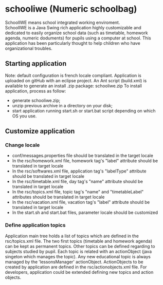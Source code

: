 # schooliwe (Numeric schoolbag)

SchoolIWE means school integrated working enviroment.<br>
SchoolIWE is a Java Swing rich application highly customizable and dedicated to easily organize school data (such as timetable, homework agenda, numeric doduments) for pupils using a computer at school.
This application has been particularly thought to help children who have organizational troubles.

## Starting application
Note: default configuration is french locale compliant.
Application is uploaded on gitHub with an eclipse project.
An Ant script (build.xml) is available to generate an install .zip package: schooliwe.zip
To install application, process as follow:
* generate schooliwe.zip;
* unzip previous archive in a directory on your disk;
* start application running start.sh or start.bat script depending on which OS you use.

## Customize application
### Change locale
* conf/messages.properties file should be translated in the target locale
* In the rsc/homework.xml file, homework tag's "label" attribute should be translated in target locale
* In the rsc/softwares.xml file, application tag's "labelType" attribute should be translated in target locale
* In the rsc/timetable.xml file, day tag's "name" attribute should be translated in target locale
* In the rsc/topics.xml file, topic tag's "name" and "timetableLabel" attributes should be translated in target locale
* In the rsc/vacation.xml file, vacation tag's "label" attribute should be translated in target locale
* In the start.sh and start.bat files, parameter locale should be customized

### Define application topics
Application main tree holds a list of topics which are defined in the rsc/topics.xml file.
The two first topics (timetable and homework agenda) can be kept as permanent topics.
Other topics can be defined regarding to subjects studied by pupil.
Each topic is related with an actionObject (java singeton which manages the topic).
Any new educational topic is always managed by the 'lessonsManager' actionObject.
ActionObjects to be created by application are defined in the rsc/actionobjects.xml file.
For developers, application could be extended defining new topics and action objects.
